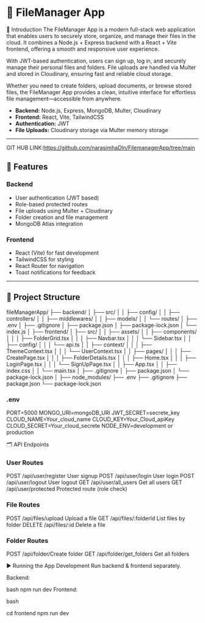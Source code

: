 # 📂 FileManager App

📖 Introduction
The FileManager App is a modern full-stack web application that enables users to securely store, organize, and manage their files in the cloud.
It combines a Node.js + Express backend with a React + Vite frontend, offering a smooth and responsive user experience.

With JWT-based authentication, users can sign up, log in, and securely manage their personal files and folders.
File uploads are handled via Multer and stored in Cloudinary, ensuring fast and reliable cloud storage.

Whether you need to create folders, upload documents, or browse stored files, the FileManager App provides a clean, intuitive interface for effortless file management—accessible from anywhere.

- **Backend:** Node.js, Express, MongoDB, Multer, Cloudinary
- **Frontend:** React, Vite, TailwindCSS
- **Authentication:** JWT
- **File Uploads:** Cloudinary storage via Multer memory storage

---
GIT HUB LINK:https://github.com/narasimhaDln/FilemanagerApp/tree/main
## 🚀 Features

### Backend

- User authentication (JWT based)
- Role-based protected routes
- File uploads using Multer + Cloudinary
- Folder creation and file management
- MongoDB Atlas integration

### Frontend

- React (Vite) for fast development
- TailwindCSS for styling
- React Router for navigation
- Toast notifications for feedback

---

## 📂 Project Structure

fileManagerApp/
├── backend/
│ ├── src/
│ │ ├── config/
│ │ ├── controllers/
│ │ ├── middlewares/
│ │ ├── models/
│ │ └── routes/
│ ├── .env
│ ├── .gitignore
│ ├── package.json
│ ├── package-lock.json
│ └── index.js
│
├── frontend/
│ ├── src/
│ │ ├── assets/
│ │ ├── components/
│ │ │ ├── FolderGrid.tsx
│ │ │ ├── Navbar.tsx
│ │ │ └── Sidebar.tsx
│ │ ├── config/
│ │ │ └── api.ts
│ │ ├── context/
│ │ │ ├── ThemeContext.tsx
│ │ │ └── UserContext.tsx
│ │ ├── pages/
│ │ │ ├── CreatePage.tsx
│ │ │ ├── FolderDetails.tsx
│ │ │ ├── Home.tsx
│ │ │ ├── LoginPage.tsx
│ │ │ └── SignUpPage.tsx
│ │ ├── App.tsx
│ │ ├── index.css
│ │ └── main.tsx
│ ├── .gitignore
│ ├── package.json
│ └── package-lock.json
│
├── node_modules/
├── .env
├── .gitignore
├── package.json
└── package-lock.json

### .env

PORT=5000
MONGO_URI=mongoDB_URl
JWT_SECRET=secrete_key
CLOUD_NAME=Your_cloud_name
CLOUD_KEY=Your_Cloud_apiKey
CLOUD_SECRET=Your_cloud_secrete
NODE_ENV=development or production

🗂️ API Endpoints

### User Routes

POST /api/user/register User signup
POST /api/user/login User login
POST /api/user/logout User logout
GET /api/user/all_users Get all users
GET /api/user/protected Protected route (role check)

### File Routes

POST /api/files/upload Upload a file
GET /api/files/:folderId List files by folder
DELETE /api/files/:id Delete a file

### Folder Routes

POST /api/folder/Create folder
GET /api/folder/get_folders Get all folders

▶️ Running the App
Development
Run backend & frontend separately.

Backend:

bash
npm run dev
Frontend:

bash

cd frontend
npm run dev
